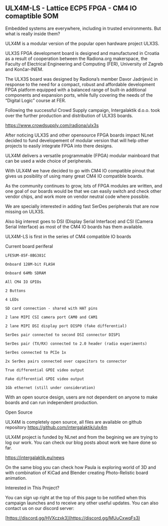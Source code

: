 ## ULX4M-LS - Lattice ECP5 FPGA - CM4 IO comaptible SOM

Embedded systems are everywhere, including in trusted environments. 
But what is really inside them? 

ULX4M is a modular version of the popular open hardware project ULX3S. 

ULX3S FPGA development board is designed and manufactured in Croatia as a result of cooperation between the Radiona.org makerspace, the Faculty of Electrical Engineering and Computing (FER), University of Zagreb and Končar-INEM. 

The ULX3S board was designed by Radiona’s member Davor Jadrijević in response to the need for a compact, robust and affordable development FPGA platform equipped with a balanced range of built-in additional components and expansion ports, while fully covering the needs of the “Digital Logic” course at FER. 

Following the successful Crowd Supply campaign, Intergalaktik d.o.o. took over the further production and distribution of ULX3S boards.

https://www.crowdsupply.com/radiona/ulx3s

After noticing ULX3S and other opensource FPGA boards impact NLnet decided to fund developement of modular version that will help other projects to easily integrate FPGA into there designs.

ULX4M delivers a versatile programmable (FPGA) modular mainboard that can be used a wide choice of peripherals. 

With ULX4M we have decided to go with CM4 IO compatible pinout that gives us posibility of using many great CM4 IO compatible boards.

As the community continues to grow, lots of FPGA modules are written, and one goal of our boards would be that we can easily switch and check other vendor chips, and work more on vendor neutral code where possible.

We are specially interested in adding fast SerDes peripherals that are now missing on ULX3S.

Also big interest goes to DSI (Display Serial Interface) and CSI (Camera Serial Interface) as most of the CM4 IO boards has them available.

ULX4M-LS is first in the series of CM4 compatible IO boards

Current board periferal

    LFE5UM-85F-8BG381C

    Onboard 128M-bit FLASH

    Onboard 64Mb SDRAM

    All CM4 IO GPIOs

    2 Buttons

    4 LEDs

    SD card connection - shared with HAT pins

    2 lane MIPI CSI camera port CAM0 and CAM1

    2 lane MIPI DSI display port DISP0 (fake differential)

    SerDes pair connected to second DSI connector DISP1

    SerDes pair (TX/RX) connected to 2.0 header (radio experiments)

    SerDes connected to PCIe 1x

    2x SerDes pairs connected over capacitors to connector

    True differential GPDI video output

    Fake differential GPDI video output

    1Gb ethernet (still under consideration)

With an open source design, users are not dependent on anyone to make boards and can run independent production.

Open Source

ULX4M is completely open source, all files are available on github repository https://github.com/intergalaktik/ulx4m

ULX4M project is funded by NLnet and from the begining we are trying to log our work.
You can check our blog posts about work we have done so far.

https://intergalaktik.eu/news

On the same blog you can check how Paula is exploring world of 3D and with combination of KiCad and Blender creating Photo-Relistic board animation.

Interested in This Project?

You can sign up right at the top of this page to be notified when this campaign launches and to receive any other useful updates. You can also contact us on our discord server: 

[https://discord.gg/HVXczxk3](https://discord.gg/MUuCxwqFs3)
